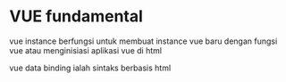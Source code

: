 # VUE fundamental

vue instance berfungsi untuk membuat instance vue baru dengan fungsi vue atau menginisiasi aplikasi vue di html

vue data binding ialah sintaks berbasis html 